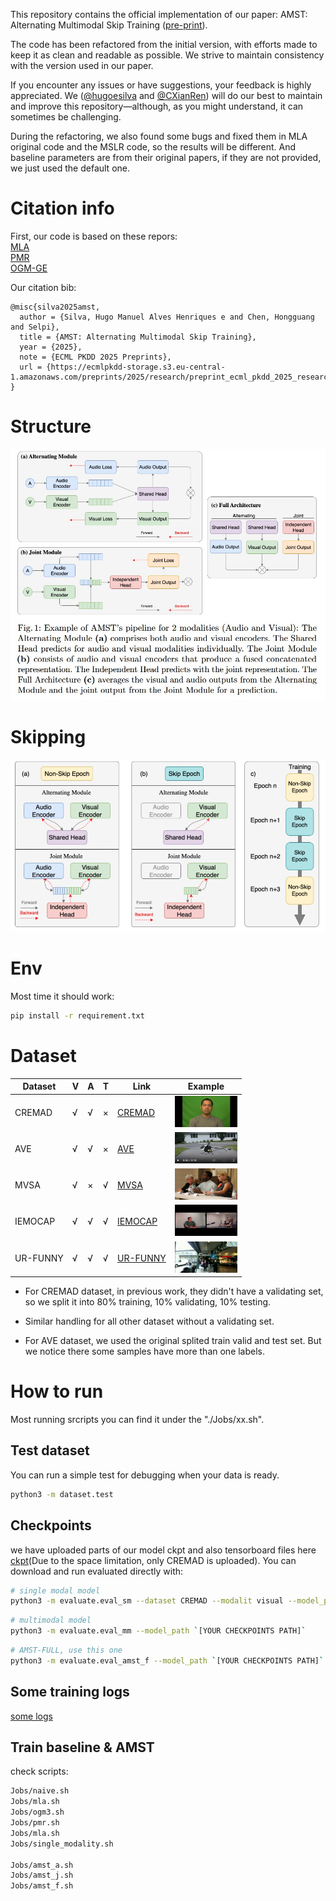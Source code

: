 This repository contains the official implementation of our paper: AMST: Alternating Multimodal Skip Training ([pre-print](https://ecmlpkdd-storage.s3.eu-central-1.amazonaws.com/preprints/2025/research/preprint_ecml_pkdd_2025_research_372.pdf)).

The code has been refactored from the initial version, with efforts made to keep it as clean and readable as possible.
We strive to maintain consistency with the version used in our paper.

If you encounter any issues or have suggestions, your feedback is highly appreciated.
We ([@hugoesilva](https://github.com/hugoesilva) and [@CXianRen](https://github.com/CXianRen/)) will do our best to maintain and improve this repository—although, as you might understand, it can sometimes be challenging.

During the refactoring, we also found some bugs and fixed them in MLA original code and the MSLR code, so the results will be different. And baseline parameters are from their original papers, if they are not provided, we just used the default one. 



# Citation info
First, our code is based on these repors:  
[MLA](https://github.com/CXianRen/MLA)  
[PMR](https://github.com/CXianRen/PMR)  
[OGM-GE](https://github.com/CXianRen/OGM-GE_CVPR2022)

Our citation bib:
```
@misc{silva2025amst,
  author = {Silva, Hugo Manuel Alves Henriques e and Chen, Hongguang and Selpi},
  title = {AMST: Alternating Multimodal Skip Training},
  year = {2025},
  note = {ECML PKDD 2025 Preprints},
  url = {https://ecmlpkdd-storage.s3.eu-central-1.amazonaws.com/preprints/2025/research/preprint_ecml_pkdd_2025_research_372.pdf}
}
```

# Structure
![](./Doc/framework/Full_structure.jpg)

# Skipping
![](./Doc/framework/skip_machanism.jpg)

# Env
Most time it should work:
```sh
pip install -r requirement.txt
```

# Dataset
| Dataset   | V | A | T | Link                                         | Example         |
|-----------|---|---|---|----------------------------------------------|-----------------|
| CREMAD    | √ | √ | × | [CREMAD](./Doc/dataset/CREMAD.md)           | <img src="Doc/dataset/imgs/example_cremad.png" alt="CREMAD example" width="100" height="50">|
| AVE       | √ | √ | × | [AVE](./Doc/dataset/AVE.md)                 | <img src="Doc/dataset/imgs/example_ave.png" alt="AVE example" width="100" height="50"> |
| MVSA      | √ | × | √ | [MVSA](./Doc/dataset/MVSA.md)               | <img src="Doc/dataset/imgs/example_mvsa.jpg" alt="mvsa example" width="100" height="50"> |
| IEMOCAP   | √ | √ | √ | [IEMOCAP](./Doc/dataset/IEMOCAP.md)         | <img src="Doc/dataset/imgs/example_iemo.jpg" alt="IEMO example" width="100" height="50"> |
| UR-FUNNY  | √ | √ | √ | [UR-FUNNY](./Doc/dataset/UR-FUNNY.md)       | <img src="Doc/dataset/imgs/example_uf.jpg" alt="UF example" width="100" height="50"> |

* For CREMAD dataset, in previous work, they didn't have a validating set, so we split it into 80% training, 10% validating, 10% testing.  

* Similar handling for all other dataset without a validating set.

* For AVE dataset, we used the original splited train valid and test set. But we notice there some samples have more than one labels. 


# How to run
Most running srcripts you can find it under the "./Jobs/xx.sh".

## Test dataset
You can run a simple test for debugging when your data is ready.
```sh
python3 -m dataset.test
```

## Checkpoints
we have uploaded parts of our model ckpt and also tensorboard files here [ckpt](https://drive.google.com/drive/folders/1x9TER3mc1sMgcALp7x_ooK65IjRHOaHN?usp=sharing)(Due to the space limitation, only CREMAD is uploaded). You can download and run evaluated directly with:

```sh
# single modal model
python3 -m evaluate.eval_sm --dataset CREMAD --modalit visual --model_path `[YOUR CHECKPOINTS PATH]`
```

```sh
# multimodal model
python3 -m evaluate.eval_mm --model_path `[YOUR CHECKPOINTS PATH]`
```

```sh
# AMST-FULL, use this one
python3 -m evaluate.eval_amst_f --model_path `[YOUR CHECKPOINTS PATH]`
```
## Some training logs
[some logs](Doc/Logs)


## Train baseline & AMST 
check scripts:
```sh
Jobs/naive.sh
Jobs/mla.sh
Jobs/ogm3.sh
Jobs/pmr.sh
Jobs/mla.sh
Jobs/single_modality.sh

Jobs/amst_a.sh
Jobs/amst_j.sh
Jobs/amst_f.sh
```
